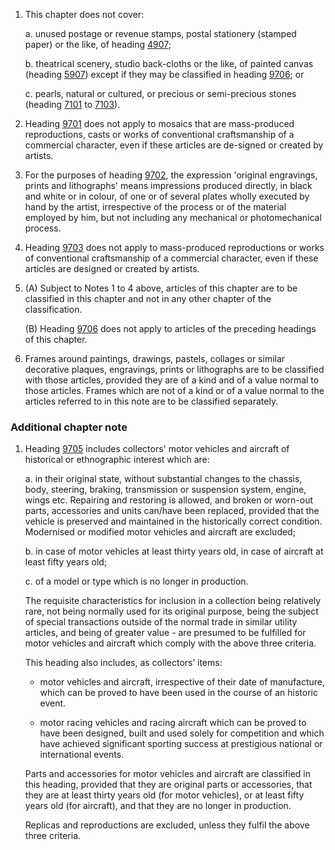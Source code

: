 1. This chapter does not cover:

    a. unused postage or revenue stamps, postal stationery (stamped paper) or the like, of heading [4907](/headings/4907);
    
    b. theatrical scenery, studio back-cloths or the like, of painted canvas (heading [5907](/headings/5907)) except if they may be classified in heading [9706](/headings/9706); or
    
    c. pearls, natural or cultured, or precious or semi-precious stones (heading [7101](/headings/7101) to [7103](/headings/7103)).

2. Heading [9701](/headings/9701) does not apply to mosaics that are mass-produced reproductions, casts or works of conventional craftsmanship of a commercial character, even if these articles are   de-signed or created by artists. 

3. For the purposes of heading [9702](/headings/9702), the expression 'original engravings, prints and lithographs' means impressions produced directly, in black and white or in colour, of one or of several plates wholly executed by hand by the artist, irrespective of the process or of the material employed by him, but not including any mechanical or photomechanical process.

4. Heading [9703](/headings/9703) does not apply to mass-produced reproductions or works of conventional craftsmanship of a commercial character, even if these articles are designed or created by artists.

5. (A) Subject to Notes 1 to 4 above, articles of this chapter are to be classified in this chapter and not in any other chapter of the classification.

    (B) Heading [9706](/headings/9706) does not apply to articles of the preceding headings of this chapter.

6. Frames around paintings, drawings, pastels, collages or similar decorative plaques, engravings, prints or lithographs are to be classified with those articles, provided they are of a kind and of a value normal to those articles. Frames which are not of a kind or of a value normal to the articles referred to in this note are to be classified separately.

### Additional chapter note

1. Heading [9705](/headings/9705) includes collectors' motor vehicles and aircraft of historical or ethnographic interest which are:

    a. in their original state, without substantial changes to the chassis, body, steering, braking, transmission or suspension system, engine, wings etc. Repairing and restoring is allowed, and broken or worn-out parts, accessories and units can/have been replaced, provided that the vehicle is preserved and maintained in the historically correct condition. Modernised or modified motor vehicles and aircraft are excluded;
    
    b. in case of motor vehicles at least thirty years old, in case of aircraft at least fifty years old;
    
    c. of a model or type which is no longer in production.
    
    The requisite characteristics for inclusion in a collection being relatively rare, not being normally used for its original purpose, being the subject of special transactions outside of the normal trade in similar utility articles, and being of greater value - are presumed to be fulfilled for motor vehicles and aircraft which comply with the above three criteria.
    
    This heading also includes, as collectors’ items:
    
    - motor vehicles and aircraft, irrespective of their date of manufacture, which can be proved to have been used in the course of an historic event.
    
    - motor racing vehicles and racing aircraft which can be proved to have been designed, built and used solely for competition and which have achieved significant sporting success at prestigious national or international events. 
    
    Parts and accessories for motor vehicles and aircraft are classified in this heading, provided that they are original parts or accessories, that they are at least thirty years old (for motor vehicles), or at least fifty years old (for aircraft), and that they are no longer in production.
    
    Replicas and reproductions are excluded, unless they fulfil the above three criteria.
